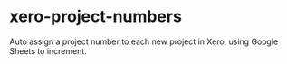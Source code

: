 # xero-project-numbers
Auto assign a project number to each new project in Xero, using Google Sheets to increment.
